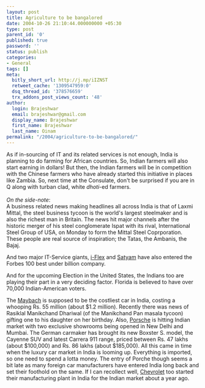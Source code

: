 ```yaml
---
layout: post
title: Agriculture to be bangalored
date: 2004-10-26 21:10:44.000000000 +05:30
type: post
parent_id: '0'
published: true
password: ''
status: publish
categories:
- General
tags: []
meta:
  bitly_short_url: http://j.mp/iIZNST
  retweet_cache: '1309547959:0'
  dsq_thread_id: '378576659'
  trx_addons_post_views_count: '48'
author:
  login: Brajeshwar
  email: brajeshwar@gmail.com
  display_name: Brajeshwar
  first_name: Brajeshwar
  last_name: Oinam
permalink: "/2004/agriculture-to-be-bangalored/"
---
```

<p>As if in-sourcing of IT and its related services is not enough, India is planning to do farming for African countries. So, Indian farmers will also start earning in dollars! But then, the Indian farmers will be in competition with the Chinese farmers who have already started this initiative in places like Zambia. So, next time at the Consulate, don't be surprised if you are in Q along with turban clad, white <em>dhoti</em>-ed farmers.<br />
<!--more--><br />
<?php ImgBlog("offtopic/carrera911.jpg", 1, "Porche Carrera 911", "");?><em>On the side-note</em>:<br />
A business related news making headlines all across India is that of Laxmi Mittal, the steel business tycoon is the world's largest steelmaker and is also the richest man in Britain. The news hit major channels after the historic merger of his steel conglomerate Ispat with its rival, International Steel Group of USA, on Monday to form the Mittal Steel Coprporation. These people are real source of inspiration; the Tatas, the Ambanis, the Bajaj.</p>
<p>And two major IT-Service giants, <a href="http://www.iflexsolutions.com/" title="i-Flex">i-Flex</a> and <a href="http://www.satyam.com/" title="Satyam">Satyam</a> have also entered the Forbes 100 best under billion company.</p>
<p>And for the upcoming Election in the United States, the Indians too are playing their part in a very deciding factor. Florida is believed to have over 70,000 Indian-American voters.</p>
<p>The <a href="http://www.maybach.ru/en/" title="Maybach">Maybach</a> is supposed to be the costliest car in India, costing a whooping Rs. 55 million (about $1.2 million). Recently there was news of Rasiklal Manikchand Dhariwal (of the Manikchand Pan masala tycoon) gifting one to his daughter on her birthday. Also, <a href="http://porsche.com/" title="Porsche">Porsche</a> is hitting Indian market with two exclusive showrooms being opened in New Delhi and Mumbai. The German carmaker has brought its new Boxster S. model, the Cayenne SUV and latest Carrera 911 range, priced between Rs. 47 lakhs (about $100,000) and Rs. 86 lakhs (about $185,000). All this came in time when the luxury car market in India is looming up. Everything is imported, so one need to spend a lotta money. The entry of Porche though seems a bit late as many foreign car manufacturers have entered India long back and set their foothold on the same. If I can recollect well, <a href="http://www.chevrolet.com/" title="Chevrolet">Chevrolet</a> too started their manufacturing plant in India for the Indian market about a year ago.</p>
